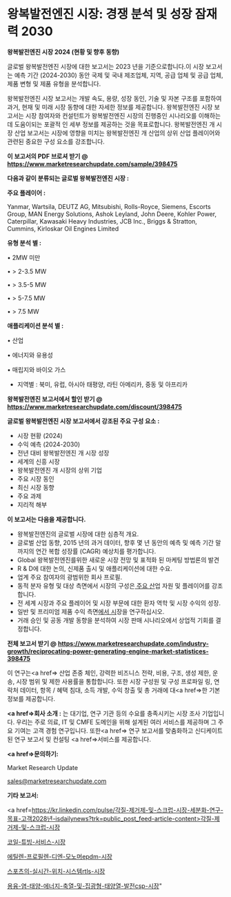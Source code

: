 # 왕복발전엔진 시장: 경쟁 분석 및 성장 잠재력 2030

<strong>왕복발전엔진 시장 2024 (현황 및 향후 동향)</strong>

글로벌 왕복발전엔진 시장에 대한 보고서는 2023 년을 기준으로합니다.이 시장 보고서는 예측 기간 (2024-2030) 동안 국제 및 국내 제조업체, 지역, 공급 업체 및 공급 업체, 제품 변형 및 제품 유형을 분석합니다.

왕복발전엔진 시장 보고서는 개발 속도, 용량, 성장 동인, 기술 및 자본 구조를 포함하여 과거, 현재 및 미래 시장 동향에 대한 자세한 정보를 제공합니다. 왕복발전엔진 시장 보고서는 시장 참여자와 컨설턴트가 왕복발전엔진 시장의 진행중인 시나리오를 이해하는 데 도움이되는 포괄적 인 세부 정보를 제공하는 것을 목표로합니다. 왕복발전엔진 개 시장 산업 보고서는 시장에 영향을 미치는 왕복발전엔진 개 산업의 상위 산업 플레이어와 관련된 중요한 구성 요소를 강조합니다.



<strong>이 보고서의 PDF 브로셔 받기 @ <a href=https://www.marketresearchupdate.com/sample/398475>https://www.marketresearchupdate.com/sample/398475</a></strong>



<strong>다음과 같이 분류되는 글로벌 왕복발전엔진 시장 :</strong>



<strong>주요 플레이어 :</strong>

Yanmar, Wartsila, DEUTZ AG, Mitsubishi, Rolls-Royce, Siemens, Escorts Group, MAN Energy Solutions, Ashok Leyland, John Deere, Kohler Power, Caterpillar, Kawasaki Heavy Industries, JCB Inc., Briggs & Stratton, Cummins, Kirloskar Oil Engines Limited



<strong>유형 분석 별 :</strong>

• 2MW 미만

• > 2-3.5 MW

• > 3.5-5 MW

• > 5-7.5 MW

• > 7.5 MW



<strong>애플리케이션 분석 별 :</strong>

• 산업

• 에너지와 유용성

• 매립지와 바이오 가스

<ul>
  <li>지역별 : 북미, 유럽, 아시아 태평양, 라틴 아메리카, 중동 및 아프리카</li>
</ul>


<strong>왕복발전엔진 보고서에서 할인 받기 @ <a href=https://www.marketresearchupdate.com/discount/398475>https://www.marketresearchupdate.com/discount/398475</a></strong>



<strong>글로벌 왕복발전엔진 시장 보고서에서 강조된 주요 구성 요소 :</strong>
<ul>
  <li>시장 현황 (2024)</li>
  <li>수익 예측 (2024-2030)</li>
  <li>전년 대비 왕복발전엔진 개 시장 성장</li>
  <li>세계의 신흥 시장</li>
  <li>왕복발전엔진 개 시장의 상위 기업</li>
  <li>주요 시장 동인</li>
  <li>최신 시장 동향</li>
  <li>주요 과제</li>
  <li>지리적 해부</li>
</ul>


<strong>이 보고서는 다음을 제공합니다.</strong>
<ul>
  <li>왕복발전엔진의 글로벌 시장에 대한 심층적 개요.</li>
  <li>글로벌 산업 동향, 2015 년의 과거 데이터, 향후 몇 년 동안의 예측 및 예측 기간 말까지의 연간 복합 성장률 (CAGR) 예상치를 평가합니다.</li>
  <li>Global 왕복발전엔진를위한 새로운 시장 전망 및 표적화 된 마케팅 방법론의 발견</li>
  <li>R &amp; D에 대한 논의, 신제품 출시 및 애플리케이션에 대한 수요.</li>
  <li>업계 주요 참여자의 광범위한 회사 프로필.</li>
  <li>동적 분자 유형 및 대상 측면에서 시장의 구성은<a href=> 주요 산</a>업 자원 및 플레이어를 강조합니다.</li>
  <li>전 세계 시장과 주요 플레이어 및 시장 부문에 대한 환자 역학 및 시장 수익의 성장.</li>
  <li>일반 및 프리미엄 제품 수익 측면<a href=>에서 시</a>장을 연구하십시오.</li>
  <li>거래 승인 및 공동 개발 동향을 분석하여 시장 판매 시나리오에서 상업적 기회를 결정합니다.</li>
</ul>



<strong>전체 보고서 받기 @ <a href=https://www.marketresearchupdate.com/industry-growth/reciprocating-power-generating-engine-market-statistices-398475>https://www.marketresearchupdate.com/industry-growth/reciprocating-power-generating-engine-market-statistices-398475</a></strong>

이 연구는<a href=> 산업 존중</a> 체인, 강력한 비즈니스 전략, 비용, 구조, 생성 제한, 운송, 시장 범위 및 제한 사용률을 통합합니다. 또한 시장 구성원 및 구성 프로파일 링, 연락처 데이터, 항목 / 혜택 침대, 소득 개발, 수익 창출 및 총 거래에 대<a href=>한 기본 </a>정보를 제공합니다.



<strong><a href=>회사 소</a>개 :</strong>
는 대기업, 연구 기관 등의 수요를 충족시키는 시장 조사 기업입니다. 우리는 주로 의료, IT 및 CMFE 도메인을 위해 설계된 여러 서비스를 제공하며 그 주요 기여는 고객 경험 연구입니다. 또한<a href=> 연구 보</a>고서를 맞춤화하고 신디케이트 된 연구 보고서 및 컨설팅 <a href=>서비스</a>를 제공합니다.



<strong><a href=>문의하기:</a></strong>

Market Research Update

sales@marketresearchupdate.com



<strong>기타 보고서:</strong>

<a href=https://kr.linkedin.com/pulse/각질-제거제-및-스크럽-시장-세분화-연구-목표-고객2028년-isdailynews?trk=public_post_feed-article-content>각질-제거제-및-스크럽-시장</a>

<a href=https://www.linkedin.com/pulse/코일-튜빙-서비스-시장-진입-전략-및-위험-평가2029년-survey-spotlight-pro-24-analysis/>코일-튜빙-서비스-시장</a>

<a href=https://www.linkedin.com/pulse/에틸렌-프로필렌-디엔-모노머epdm-시장-현재-및-미래-성장-2029-wz3df/>에틸렌-프로필렌-디엔-모노머epdm-시장</a>

<a href=https://www.linkedin.com/pulse/스포츠의-실시간-위치-시스템rtls-시장-세분화-연구-및-목표-3yemf/>스포츠의-실시간-위치-시스템rtls-시장</a>

<a href=https://www.linkedin.com/pulse/용융-염-태양-에너지-축열-및-집광형-태양열-발전csp-시장-진입-v2adf/>용융-염-태양-에너지-축열-및-집광형-태양열-발전csp-시장</a>"
